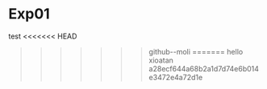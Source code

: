 # Exp01
test
<<<<<<< HEAD
>>>>>>>github--moli
=======
hello xioatan
>>>>>>> a28ecf644a68b2a1d7d74e6b014e3472e4a72d1e
